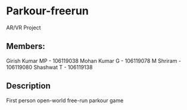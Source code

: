 # Parkour-freerun
AR/VR Project

## Members:
Girish Kumar MP - 106119038
Mohan Kumar G - 106119078
M Shriram - 106119080
Shashwat T - 106119138

## Description
First person open-world free-run parkour game
